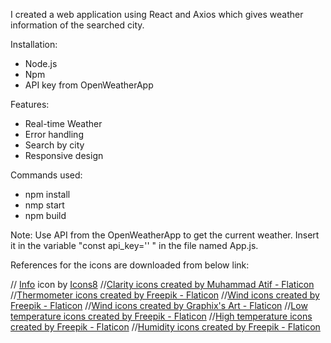 I created a web application using React and Axios which gives weather information of the searched city.

Installation:
- Node.js
- Npm
- API key from OpenWeatherApp

Features:
- Real-time Weather
- Error handling
- Search by city
- Responsive design

Commands used:
- npm install
- nmp start
- npm build

Note: Use API from the OpenWeatherApp to get the current weather. Insert it in the variable "const api_key='' " in the file named App.js. 


References for the icons are downloaded from below link:

// <a target="_blank" href="https://icons8.com/icon/VQOfeAx5KWTK/info">Info</a> icon by <a target="_blank" href="https://icons8.com">Icons8</a>
//<a href="https://www.flaticon.com/free-icons/clarity" title="clarity icons">Clarity icons created by Muhammad Atif - Flaticon</a>
//<a href="https://www.flaticon.com/free-icons/thermometer" title="thermometer icons">Thermometer icons created by Freepik - Flaticon</a>
//<a href="https://www.flaticon.com/free-icons/wind" title="wind icons">Wind icons created by Freepik - Flaticon</a>
//<a href="https://www.flaticon.com/free-icons/wind" title="wind icons">Wind icons created by Graphix's Art - Flaticon</a>
//<a href="https://www.flaticon.com/free-icons/low-temperature" title="low temperature icons">Low temperature icons created by Freepik - Flaticon</a>
//<a href="https://www.flaticon.com/free-icons/high-temperature" title="high temperature icons">High temperature icons created by Freepik - Flaticon</a>
//<a href="https://www.flaticon.com/free-icons/humidity" title="humidity icons">Humidity icons created by Freepik - Flaticon</a>
